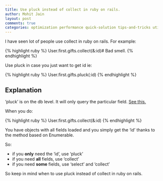 ```yaml
---
title: Use pluck instead of collect in ruby on rails.
author: Mohit Jain
layout: post
comments: true
categories: optimization performance quick-solution tips-and-tricks utilities
---
```


I have seen lot of people use collect in ruby on rails. For example:

{% highlight ruby %}
User.first.gifts.collect(&:id)# Bad smell.
{% endhighlight %}

Use pluck in case you just want to get id ie:

{% highlight ruby %}
User.first.gifts.pluck(:id)
{% endhighlight %}

## Explanation
‘pluck’ is on the db level. It will only query the particular field. [See this.][1]

 [1]: http://guides.rubyonrails.org/active_record_querying.html#pluck "pluck in ruby on rails"

When you do:

{% highlight ruby %}
User.first.gifts.collect(&:id)
{% endhighlight %}

<!--more-->

You have objects with all fields loaded and you simply get the ‘id’ thanks to the method based on Enumerable.

So:

*   if you **only** need the ‘id’, use ‘pluck’
*   if you need **all** fields, use ‘collect’
*   if you need **some** fields, use ‘select’ and ‘collect’

So keep in mind when to use pluck instead of collect in ruby on rails.
